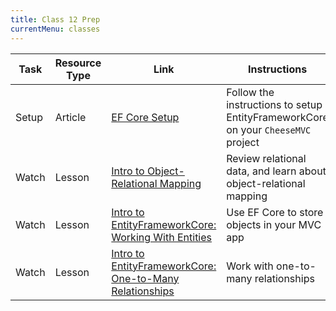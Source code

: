 ```yaml
---
title: Class 12 Prep
currentMenu: classes
---
```


Task | Resource Type | Link | Instructions
|----|---------------|------|-------------|
Setup | Article | [EF Core Setup](setup.html) | Follow the instructions to setup EntityFrameworkCore on your `CheeseMVC` project
Watch | Lesson | [Intro to Object-Relational Mapping](../../videos/intro-to-orm/) | Review relational data, and learn about object-relational mapping
Watch | Lesson | [Intro to EntityFrameworkCore: Working With Entities](../../videos/intro-to-ef-basics/) | Use EF Core to store objects in your MVC app
Watch | Lesson | [Intro to EntityFrameworkCore: One-to-Many Relationships](../../videos/intro-to-ef-one-to-many/) | Work with one-to-many relationships
